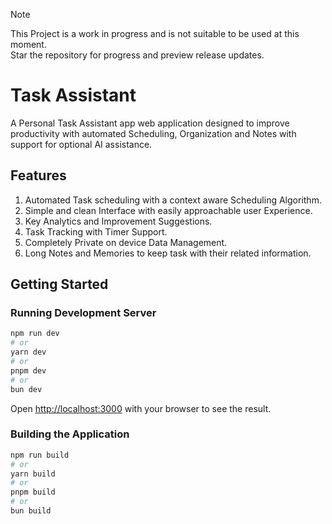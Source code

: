 > [!NOTE]  
> This Project is a work in progress and is not suitable to be used at this moment.<br>
> Star the repository for progress and preview release updates.

# Task Assistant 
A Personal Task Assistant app web application designed to improve productivity with automated Scheduling, Organization and Notes with support for optional AI assistance.

## Features
1. Automated Task scheduling with a context aware Scheduling Algorithm.
2. Simple and clean Interface with easily approachable user Experience.
3. Key Analytics and Improvement Suggestions.
4. Task Tracking with Timer Support. 
5. Completely Private on device Data Management. 
6. Long Notes and Memories to keep task with their related information.
   
## Getting Started
### Running Development Server
```bash
npm run dev
# or
yarn dev
# or
pnpm dev
# or
bun dev
```
Open [http://localhost:3000](http://localhost:3000) with your browser to see the result.

### Building the Application
```bash
npm run build
# or
yarn build
# or
pnpm build
# or
bun build
```
